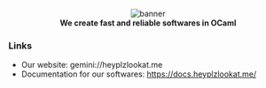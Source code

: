 <p align="center">
  <img src="https://user-images.githubusercontent.com/63865385/211930158-c79e34d8-ebfb-4bb4-85bf-45136e80f8b0.png" alt="banner"/><br />
  <strong>We create fast and reliable softwares in OCaml</strong>
</p>

### Links

- Our website: gemini://heyplzlookat.me
- Documentation for our softwares: https://docs.heyplzlookat.me/
